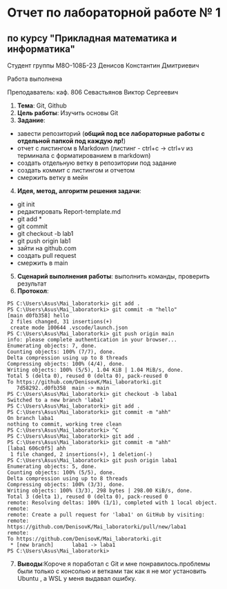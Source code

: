 # Отчет по лабораторной работе № 1
## по курсу "Прикладная математика и информатика"

Студент группы М8О-108Б-23 Денисов Константин Дмитриевич

Работа выполнена 

Преподаватель: каф. 806 Севастьянов Виктор Сергеевич

1. **Тема**: Git, Github
2. **Цель работы**: Изучить основы Git
3. **Задание**: 
- завести репозиторий (**общий под все лабораторные работы с отдельной папкой под каждую лр!**)
- отчет с листингом в Markdown (листинг - ctrl+c -> ctrl+v из терминала с форматированием в markdown)
- создать отдельную ветку в репозитории под задание
- создать коммит с листингом и отчетом
- смержить ветку в мейн
4. **Идея, метод, алгоритм решения задачи**: 
- git init 
- редактировать Report-template.md 
- git add \*
- git commit
- git checkout -b lab1
- git push origin lab1
- зайти на github.com
- создать pull request
- смержить в main
5. **Сценарий выполнения работы**: выполнить команды, проверить результат
6. **Протокол**: 
```
PS C:\Users\Asus\Mai_laboratorki> git add .
PS C:\Users\Asus\Mai_laboratorki> git commit -m "hello"
[main d0fb358] hello
 2 files changed, 31 insertions(+)
 create mode 100644 .vscode/launch.json
PS C:\Users\Asus\Mai_laboratorki> git push origin main
info: please complete authentication in your browser...
Enumerating objects: 7, done.
Counting objects: 100% (7/7), done.
Delta compression using up to 8 threads
Compressing objects: 100% (4/4), done.
Writing objects: 100% (5/5), 1.04 KiB | 1.04 MiB/s, done.
Total 5 (delta 0), reused 0 (delta 0), pack-reused 0
To https://github.com/DenisovK/Mai_laboratorki.git
   7d58292..d0fb358  main -> main
PS C:\Users\Asus\Mai_laboratorki> git checkout -b laba1
Switched to a new branch 'laba1'
PS C:\Users\Asus\Mai_laboratorki> git add .
PS C:\Users\Asus\Mai_laboratorki> git commit -m "ahh"
On branch laba1
nothing to commit, working tree clean
PS C:\Users\Asus\Mai_laboratorki> ^C
PS C:\Users\Asus\Mai_laboratorki> git add .
PS C:\Users\Asus\Mai_laboratorki> git commit -m "ahh"
[laba1 606c0f5] ahh
 1 file changed, 2 insertions(+), 1 deletion(-)
PS C:\Users\Asus\Mai_laboratorki> git push origin laba1
Enumerating objects: 5, done.
Counting objects: 100% (5/5), done.
Delta compression using up to 8 threads
Compressing objects: 100% (3/3), done.
Writing objects: 100% (3/3), 298 bytes | 298.00 KiB/s, done.
Total 3 (delta 1), reused 0 (delta 0), pack-reused 0
remote: Resolving deltas: 100% (1/1), completed with 1 local object.
remote:
remote: Create a pull request for 'laba1' on GitHub by visiting:
remote:      https://github.com/DenisovK/Mai_laboratorki/pull/new/laba1
remote:
To https://github.com/DenisovK/Mai_laboratorki.git
 * [new branch]      laba1 -> laba1
PS C:\Users\Asus\Mai_laboratorki>
```
7. **Выводы**:Короче я поработал с Git и мне понравилось.проблемы были только с консолью и ветками так как я не мог установить Ubuntu , а WSL у меня выдавал ошибку.